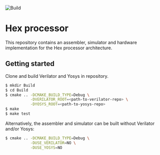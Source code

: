 ![Build](https://github.com/jameshanlon/hex-processor/workflows/Build%20and%20test/badge.svg)

# Hex processor

This repository contains an assembler, simulator and hardware implementation
for the Hex processor architecture.

## Getting started

Clone and build Verilator and Yosys in repository.

```bash
$ mkdir Build
$ cd Build
$ cmake .. -DCMAKE_BUILD_TYPE=Debug \
           -DVERILATOR_ROOT=<path-to-verilator-repo> \
           -DYOSYS_ROOT=<path-to-yosys-repo>
$ make
$ make test
```

Alternatively, the assembler and simulator can be built without Verilator
and/or Yosys:

```bash
$ cmake .. -DCMAKE_BUILD_TYPE=Debug \
           -DUSE_VERILATOR=NO \
           -DUSE_YOSYS=NO
```
